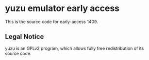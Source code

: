 yuzu emulator early access
=============

This is the source code for early-access 1409.

## Legal Notice

yuzu is an GPLv2 program, which allows fully free redistribution of its source code.